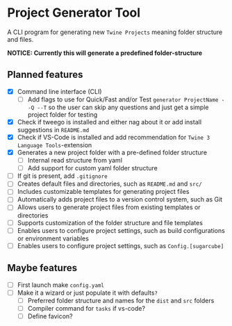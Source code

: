 # Project Generator Tool

A CLI program for generating new `Twine Projects` meaning folder structure and files.

**NOTICE: Currently this will generate a predefined folder-structure**

## Planned features

- [x] Command line interface (CLI)
    - [ ] Add flags to use for Quick/Fast and/or Test `generator ProjectName --Q --T` so the user can skip any questions and just get a simple project folder for testing
- [x] Check if tweego is installed and either nag about it or add install suggestions in `README.md`
- [x] Check if VS-Code is installed and add recommendation for `Twine 3 Language Tools`-extension
- [x] Generates a new project folder with a pre-defined folder structure
    - [ ] Internal read structure from yaml
    - [ ] Add support for custom yaml folder structure
- [ ] If git is present, add `.gitignore`
- [ ] Creates default files and directories, such as `README.md` and `src/`
- [ ] Includes customizable templates for generating project files
- [ ] Automatically adds project files to a version control system, such as Git
- [ ] Allows users to generate project files from existing templates or directories
- [ ] Supports customization of the folder structure and file templates
- [ ] Enables users to configure project settings, such as build configurations or environment variables
- [ ] Enables users to configure project settings, such as `Config.[sugarcube]`

## Maybe features
- [ ] First launch make `config.yaml`
- [ ] Make it a wizard or just populate it with defaults`?`
    - [ ] Preferred folder structure and names for the `dist` and `src` folders
    - [ ] Compiler command for `tasks` if vs-code?
    - [ ] Define favicon?
